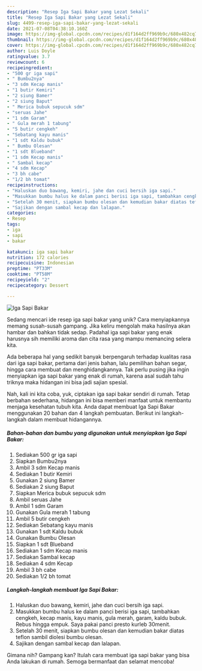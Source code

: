 ```yaml
---
description: "Resep Iga Sapi Bakar yang Lezat Sekali"
title: "Resep Iga Sapi Bakar yang Lezat Sekali"
slug: 4499-resep-iga-sapi-bakar-yang-lezat-sekali
date: 2021-07-08T04:38:10.160Z
image: https://img-global.cpcdn.com/recipes/d1f164d2ff969b9c/680x482cq70/iga-sapi-bakar-foto-resep-utama.jpg
thumbnail: https://img-global.cpcdn.com/recipes/d1f164d2ff969b9c/680x482cq70/iga-sapi-bakar-foto-resep-utama.jpg
cover: https://img-global.cpcdn.com/recipes/d1f164d2ff969b9c/680x482cq70/iga-sapi-bakar-foto-resep-utama.jpg
author: Luis Doyle
ratingvalue: 3.7
reviewcount: 6
recipeingredient:
- "500 gr iga sapi"
- " Bumbu2nya"
- "3 sdm Kecap manis"
- "1 butir Kemiri"
- "2 siung Bamer"
- "2 siung Baput"
- " Merica bubuk sepucuk sdm"
- "seruas Jahe"
- "1 sdm Garam"
- " Gula merah 1 tabung"
- "5 butir cengkeh"
- "Sebatang kayu manis"
- "1 sdt Kaldu bubuk"
- " Bumbu Olesan"
- "1 sdt Blueband"
- "1 sdm Kecap manis"
- " Sambal kecap"
- "4 sdm Kecap"
- "3 bh cabe"
- "1/2 bh tomat"
recipeinstructions:
- "Haluskan duo bawang, kemiri, jahe dan cuci bersih iga sapi."
- "Masukkan bumbu halus ke dalam panci berisi iga sapi, tambahkan cengkeh, kecap manis, kayu manis, gula merah, garam, kaldu bubuk. Rebus hingga empuk. Saya pakai panci presto kurleb 30menit."
- "Setelah 30 menit, siapkan bumbu olesan dan kemudian bakar diatas teflon sambil diolesi bumbu olesan."
- "Sajikan dengan sambal kecap dan lalapan."
categories:
- Resep
tags:
- iga
- sapi
- bakar

katakunci: iga sapi bakar 
nutrition: 172 calories
recipecuisine: Indonesian
preptime: "PT33M"
cooktime: "PT58M"
recipeyield: "2"
recipecategory: Dessert

---
```



![Iga Sapi Bakar](https://img-global.cpcdn.com/recipes/d1f164d2ff969b9c/680x482cq70/iga-sapi-bakar-foto-resep-utama.jpg)

Sedang mencari ide resep iga sapi bakar yang unik? Cara menyiapkannya memang susah-susah gampang. Jika keliru mengolah maka hasilnya akan hambar dan bahkan tidak sedap. Padahal iga sapi bakar yang enak harusnya sih memiliki aroma dan cita rasa yang mampu memancing selera kita.

Ada beberapa hal yang sedikit banyak berpengaruh terhadap kualitas rasa dari iga sapi bakar, pertama dari jenis bahan, lalu pemilihan bahan segar, hingga cara membuat dan menghidangkannya. Tak perlu pusing jika ingin menyiapkan iga sapi bakar yang enak di rumah, karena asal sudah tahu triknya maka hidangan ini bisa jadi sajian spesial.




Nah, kali ini kita coba, yuk, ciptakan iga sapi bakar sendiri di rumah. Tetap berbahan sederhana, hidangan ini bisa memberi manfaat untuk membantu menjaga kesehatan tubuh kita. Anda dapat membuat Iga Sapi Bakar menggunakan 20 bahan dan 4 langkah pembuatan. Berikut ini langkah-langkah dalam membuat hidangannya.

<!--inarticleads1-->

##### Bahan-bahan dan bumbu yang digunakan untuk menyiapkan Iga Sapi Bakar:

1. Sediakan 500 gr iga sapi
1. Siapkan  Bumbu2nya
1. Ambil 3 sdm Kecap manis
1. Sediakan 1 butir Kemiri
1. Gunakan 2 siung Bamer
1. Sediakan 2 siung Baput
1. Siapkan  Merica bubuk sepucuk sdm
1. Ambil seruas Jahe
1. Ambil 1 sdm Garam
1. Gunakan  Gula merah 1 tabung
1. Ambil 5 butir cengkeh
1. Sediakan Sebatang kayu manis
1. Gunakan 1 sdt Kaldu bubuk
1. Gunakan  Bumbu Olesan
1. Siapkan 1 sdt Blueband
1. Sediakan 1 sdm Kecap manis
1. Sediakan  Sambal kecap
1. Sediakan 4 sdm Kecap
1. Ambil 3 bh cabe
1. Sediakan 1/2 bh tomat




<!--inarticleads2-->

##### Langkah-langkah membuat Iga Sapi Bakar:

1. Haluskan duo bawang, kemiri, jahe dan cuci bersih iga sapi.
1. Masukkan bumbu halus ke dalam panci berisi iga sapi, tambahkan cengkeh, kecap manis, kayu manis, gula merah, garam, kaldu bubuk. Rebus hingga empuk. Saya pakai panci presto kurleb 30menit.
1. Setelah 30 menit, siapkan bumbu olesan dan kemudian bakar diatas teflon sambil diolesi bumbu olesan.
1. Sajikan dengan sambal kecap dan lalapan.




Gimana nih? Gampang kan? Itulah cara membuat iga sapi bakar yang bisa Anda lakukan di rumah. Semoga bermanfaat dan selamat mencoba!
